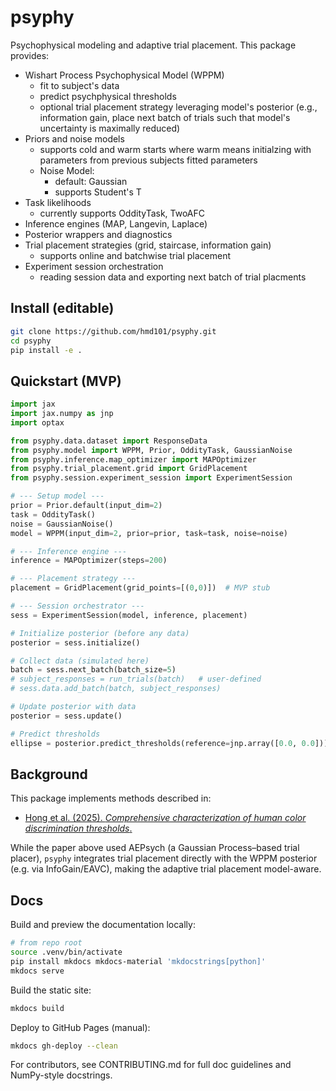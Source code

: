 # psyphy

Psychophysical modeling and adaptive trial placement. This package provides:

- Wishart Process Psychophysical Model (WPPM)
    - fit to subject's data 
    - predict psychphysical thresholds
    - optional trial placement strategy leveraging model's posterior (e.g., information gain, place next batch of trials such that model's uncertainty is maximally reduced)
- Priors and noise models
    - supports cold and warm starts where warm means initialzing with parameters from previous subjects fitted parameters
    - Noise Model: 
        - default: Gaussian
        - supports Student's T 
- Task likelihoods 
    - currently supports OddityTask, TwoAFC
- Inference engines (MAP, Langevin, Laplace)
- Posterior wrappers and diagnostics
- Trial placement strategies (grid, staircase, information gain)
    - supports online and batchwise trial placement
- Experiment session orchestration
    - reading session data and exporting next batch of trial placments



## Install (editable)

```bash
git clone https://github.com/hmd101/psyphy.git
cd psyphy
pip install -e .

```

## Quickstart (MVP)

```python
import jax
import jax.numpy as jnp
import optax

from psyphy.data.dataset import ResponseData
from psyphy.model import WPPM, Prior, OddityTask, GaussianNoise
from psyphy.inference.map_optimizer import MAPOptimizer
from psyphy.trial_placement.grid import GridPlacement
from psyphy.session.experiment_session import ExperimentSession

# --- Setup model ---
prior = Prior.default(input_dim=2)
task = OddityTask()
noise = GaussianNoise()
model = WPPM(input_dim=2, prior=prior, task=task, noise=noise)

# --- Inference engine ---
inference = MAPOptimizer(steps=200)

# --- Placement strategy ---
placement = GridPlacement(grid_points=[(0,0)])  # MVP stub

# --- Session orchestrator ---
sess = ExperimentSession(model, inference, placement)

# Initialize posterior (before any data)
posterior = sess.initialize()

# Collect data (simulated here)
batch = sess.next_batch(batch_size=5)
# subject_responses = run_trials(batch)   # user-defined
# sess.data.add_batch(batch, subject_responses)

# Update posterior with data
posterior = sess.update()

# Predict thresholds
ellipse = posterior.predict_thresholds(reference=jnp.array([0.0, 0.0]))


```


## Background

This package implements methods described in:
-  [Hong et al. (2025). *Comprehensive characterization of human color discrimination thresholds*.](https://www.biorxiv.org/content/10.1101/2025.07.16.665219v1)

While the paper above  used AEPsych (a Gaussian Process–based trial placer),
`psyphy` integrates trial placement directly with the WPPM posterior (e.g. via InfoGain/EAVC),
making the  adaptive trial placement model-aware.

## Docs

Build and preview the documentation locally:

```bash
# from repo root
source .venv/bin/activate
pip install mkdocs mkdocs-material 'mkdocstrings[python]'
mkdocs serve
```

Build the static site:

```bash
mkdocs build
```

Deploy to GitHub Pages (manual):

```bash
mkdocs gh-deploy --clean
```

For contributors, see CONTRIBUTING.md for full doc guidelines and NumPy-style docstrings.
